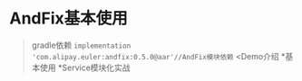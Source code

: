 # AndFix基本使用
>gradle依赖
  ```implementation 'com.alipay.euler:andfix:0.5.0@aar'//AndFix模块依赖```
<Demo介绍
*基本使用
*Service模块化实战
